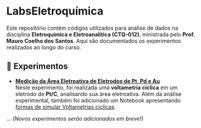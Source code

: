 # LabsEletroquímica

Este repositório contém códigos utilizados para análise de dados na disciplina **Eletroquímica e Eletroanalítica (CTQ-012)**, ministrada pelo **Prof. Mauro Coelho dos Santos**. Aqui são documentados os experimentos realizados ao longo do curso.  

## 📂 Experimentos  

- **[Medição da Área Eletroativa de Eletrodos de Pt, Pd e Au](https://github.com/PassosSouza/LabsEletroquimica/tree/main/Laboratorio%201)**  
  Neste experimento, foi realizada uma **voltametria cíclica** em um eletrodo de **Pt/C**, analisando sua área eletroativa.
  Além da análise experimental, também foi adicionado um Notebook apresentando [formas de simular Voltametrias ciclícas](https://github.com/PassosSouza/LabsEletroquimica/blob/main/Laboratorio%201/Cyclic%20Voltammetry%20-%20From%20paper.ipynb).

... *(Novos experimentos serão adicionados em breve!)*  
